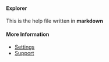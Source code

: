 #### Explorer

This is the help file written in **markdown**

#### More Information

- [Settings](/settings)
- [Support](/support)
